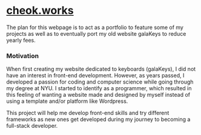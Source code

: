 # [cheok.works](https://cheok.works)

The plan for this webpage is to act as a portfolio to feature some of my projects as well as to eventually port my old website galaKeys to reduce yearly fees.
### Motivation
When first creating my website dedicated to keyboards (galaKeys), I did not have an interest in front-end development. However, as years passed, I developed a passion for coding and computer science while going through my degree at NYU. I started to identify as a programmer, which resulted in this feeling of wanting a website made and designed by myself instead of using a template and/or platform like Wordpress.

This project will help me develop front-end skills and try different frameworks as new ones get developed during my journey to becoming a full-stack developer.

